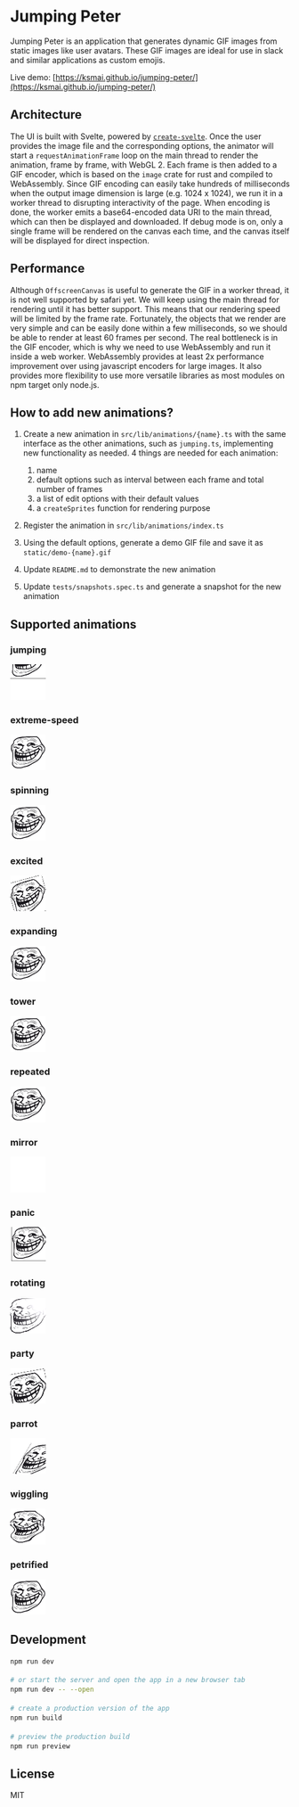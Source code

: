 # Jumping Peter

Jumping Peter is an application that generates dynamic GIF images from static images like user avatars. These GIF images are ideal for use in slack and similar applications as custom emojis.

Live demo: [https://ksmai.github.io/jumping-peter/](https://ksmai.github.io/jumping-peter/)

## Architecture

The UI is built with Svelte, powered by [`create-svelte`](https://github.com/sveltejs/kit/tree/master/packages/create-svelte). Once the user provides the image file and the corresponding options, the animator will start a `requestAnimationFrame` loop on the main thread to render the animation, frame by frame, with WebGL 2. Each frame is then added to a GIF encoder, which is based on the `image` crate for rust and compiled to WebAssembly. Since GIF encoding can easily take hundreds of milliseconds when the output image dimension is large (e.g. 1024 x 1024), we run it in a worker thread to disrupting interactivity of the page. When encoding is done, the worker emits a base64-encoded data URI to the main thread, which can then be displayed and downloaded. If debug mode is on, only a single frame will be rendered on the canvas each time, and the canvas itself will be displayed for direct inspection.

## Performance

Although `OffscreenCanvas` is useful to generate the GIF in a worker thread, it is not well supported by safari yet. We will keep using the main thread for rendering until it has better support. This means that our rendering speed will be limited by the frame rate. Fortunately, the objects that we render are very simple and can be easily done within a few milliseconds, so we should be able to render at least 60 frames per second. The real bottleneck is in the GIF encoder, which is why we need to use WebAssembly and run it inside a web worker. WebAssembly provides at least 2x performance improvement over using javascript encoders for large images. It also provides more flexibility to use more versatile libraries as most modules on npm target only node.js.

## How to add new animations?

1. Create a new animation in `src/lib/animations/{name}.ts` with the same interface as the other animations, such as `jumping.ts`, implementing new functionality as needed. 4 things are needed for each animation:

   1. name
   2. default options such as interval between each frame and total number of frames
   3. a list of edit options with their default values
   4. a `createSprites` function for rendering purpose

2. Register the animation in `src/lib/animations/index.ts`
3. Using the default options, generate a demo GIF file and save it as `static/demo-{name}.gif`
4. Update `README.md` to demonstrate the new animation
5. Update `tests/snapshots.spec.ts` and generate a snapshot for the new animation

## Supported animations

### jumping

![jumping](/static/demo-jumping.gif)

### extreme-speed

![extreme-speed](/static/demo-extreme-speed.gif)

### spinning

![spinning](/static/demo-spinning.gif)

### excited

![excited](/static/demo-excited.gif)

### expanding

![expanding](/static/demo-expanding.gif)

### tower

![tower](/static/demo-tower.gif)

### repeated

![repeated](/static/demo-repeated.gif)

### mirror

![mirror](/static/demo-mirror.gif)

### panic

![panic](/static/demo-panic.gif)

### rotating

![rotating](/static/demo-rotating.gif)

### party

![party](/static/demo-party.gif)

### parrot

![parrot](/static/demo-parrot.gif)

### wiggling

![wiggling](/static/demo-wiggling.gif)

### petrified

![petrified](/static/demo-petrified.gif)

## Development

```bash
npm run dev

# or start the server and open the app in a new browser tab
npm run dev -- --open

# create a production version of the app
npm run build

# preview the production build
npm run preview
```

## License

MIT
